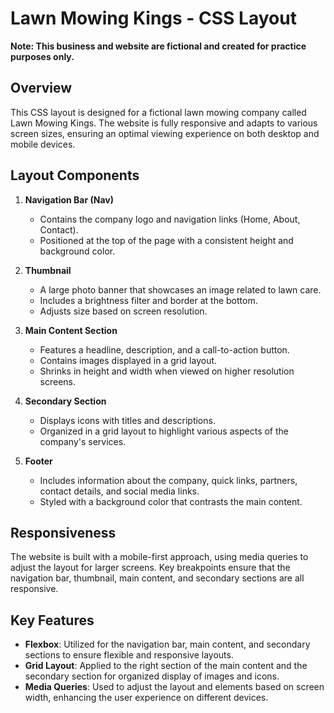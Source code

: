 # Lawn Mowing Kings - CSS Layout

**Note: This business and website are fictional and created for practice purposes only.**

## Overview
This CSS layout is designed for a fictional lawn mowing company called Lawn Mowing Kings. The website is fully responsive and adapts to various screen sizes, ensuring an optimal viewing experience on both desktop and mobile devices.

## Layout Components

1. **Navigation Bar (Nav)**
   - Contains the company logo and navigation links (Home, About, Contact).
   - Positioned at the top of the page with a consistent height and background color.

2. **Thumbnail**
   - A large photo banner that showcases an image related to lawn care.
   - Includes a brightness filter and border at the bottom.
   - Adjusts size based on screen resolution.

3. **Main Content Section**
   - Features a headline, description, and a call-to-action button.
   - Contains images displayed in a grid layout.
   - Shrinks in height and width when viewed on higher resolution screens.

4. **Secondary Section**
   - Displays icons with titles and descriptions.
   - Organized in a grid layout to highlight various aspects of the company's services.

5. **Footer**
   - Includes information about the company, quick links, partners, contact details, and social media links.
   - Styled with a background color that contrasts the main content.

## Responsiveness
The website is built with a mobile-first approach, using media queries to adjust the layout for larger screens. Key breakpoints ensure that the navigation bar, thumbnail, main content, and secondary sections are all responsive.

## Key Features
- **Flexbox**: Utilized for the navigation bar, main content, and secondary sections to ensure flexible and responsive layouts.
- **Grid Layout**: Applied to the right section of the main content and the secondary section for organized display of images and icons.
- **Media Queries**: Used to adjust the layout and elements based on screen width, enhancing the user experience on different devices.
